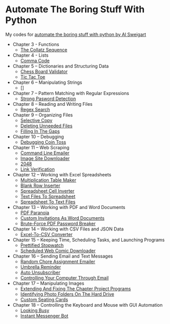 # Automate The Boring Stuff With Python
My codes for  [automate the boring stuff with python by Al Sweigart](https://automatetheboringstuff.com)


* Chapter 3 - Functions
    * [The Collatz Sequence](https://github.com/thaimynguyen/Automate_Boring_Stuff_With_Python/blob/main/collatz_sequence.py)
* Chapter 4 - Lists
    * [Comma Code]()
* Chapter 5 – Dictionaries and Structuring Data
    * [Chess Board Validator](https://github.com/thaimynguyen/Automate_Boring_Stuff_With_Python/tree/main/chess_dictionary_validator)
    * [Tic Tac Toe]()
* Chapter 6 – Manipulating Strings
    * []
* Chapter 7 – Pattern Matching with Regular Expressions
    * [Strong Pasword Detection]()
* Chapter 8 – Reading and Writing Files
    * [Regex Search]()
* Chapter 9 – Organizing Files
    * [Selective Copy]()
    * [Deleting Unneeded Files]()
    * [Filling In The Gaps]()
* Chapter 10 – Debugging
    * [Debugging Coin Toss]()
* Chapter 11 – Web Scraping
    * [Command Line Emailer]()
    * [Image Site Downloader]()
    * [2048]()
    * [Link Verification]()
* Chapter 12 – Working with Excel Spreadsheets
    * [Multiplication Table Maker]()
    * [Blank Row Inserter]()
    * [Spreadsheet Cell Inverter]()
    * [Text Files To Spreadsheet]()
    * [Spreadsheet To Text Files]()
* Chapter 13 – Working with PDF and Word Documents
    * [PDF Paranoia]()
    * [Custom Invitations As Word Documents]()
    * [Brute-Force PDF Password Breaker]()
* Chapter 14 – Working with CSV Files and JSON Data
    * [Excel-To-CSV Converter]()
* Chapter 15 – Keeping Time, Scheduling Tasks, and Launching Programs
    * [Prettified Stopwatch]()
    * [Scheduled Web Comic Downloader]()
* Chapter 16 – Sending Email and Text Messages
    * [Random Chore Assignment Emailer]()
    * [Umbrella Reminder]()
    * [Auto Unsubscriber]()
    * [Controlling Your Computer Through Email]()
* Chapter 17 – Manipulating Images
    * [Extending And Fixing The Chapter Project Programs]()
    * [Identifying Photo Folders On The Hard Drive]()
    * [Custom Seating Cards]()
* Chapter 18 – Controlling the Keyboard and Mouse with GUI Automation
    * [Looking Busy]()
    * [Instant Messenger Bot]()
